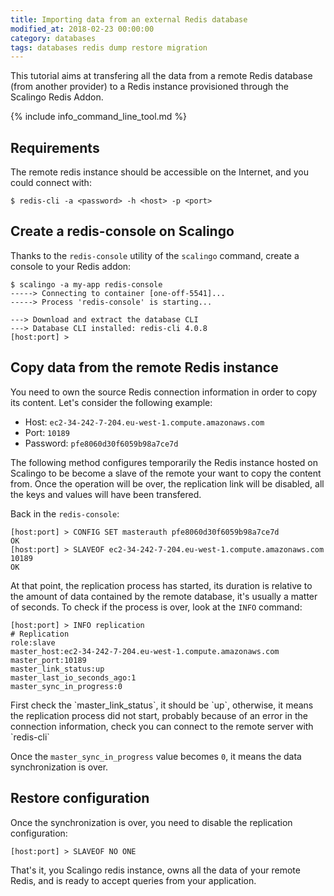 ```yaml
---
title: Importing data from an external Redis database
modified_at: 2018-02-23 00:00:00
category: databases
tags: databases redis dump restore migration
---
```


This tutorial aims at transfering all the data from a remote Redis database
(from another provider) to a Redis instance provisioned through the Scalingo
Redis Addon.

{% include info_command_line_tool.md %}

## Requirements

The remote redis instance should be accessible on the Internet, and you could connect with:

```console
$ redis-cli -a <password> -h <host> -p <port>
```

## Create a redis-console on Scalingo

Thanks to the `redis-console` utility of the `scalingo` command, create a
console to your Redis addon:

```console
$ scalingo -a my-app redis-console
-----> Connecting to container [one-off-5541]...
-----> Process 'redis-console' is starting...

---> Download and extract the database CLI
---> Database CLI installed: redis-cli 4.0.8
[host:port] >
```

## Copy data from the remote Redis instance

You need to own the source Redis connection information in order to copy its
content. Let's consider the following example:

* Host: `ec2-34-242-7-204.eu-west-1.compute.amazonaws.com`
* Port: `10189`
* Password: `pfe8060d30f6059b98a7ce7d`

The following method configures temporarily the Redis instance hosted on
Scalingo to be become a slave of the remote your want to copy the content from.
Once the operation will be over, the replication link will be disabled, all the
keys and values will have been transfered.

Back in the `redis-console`:

```console
[host:port] > CONFIG SET masterauth pfe8060d30f6059b98a7ce7d
OK
[host:port] > SLAVEOF ec2-34-242-7-204.eu-west-1.compute.amazonaws.com 10189
OK
```

At that point, the replication process has started, its duration is relative to
the amount of data contained by the remote database, it's usually a matter of seconds.
To check if the process is over, look at the `INFO` command:

```console
[host:port] > INFO replication
# Replication
role:slave
master_host:ec2-34-242-7-204.eu-west-1.compute.amazonaws.com
master_port:10189
master_link_status:up
master_last_io_seconds_ago:1
master_sync_in_progress:0
```

<aside class="warning" markdown="1">
First check the `master_link_status`, it should be `up`, otherwise, it means
the replication process did not start, probably because of an error in the
connection information, check you can connect to the remote server with `redis-cli`
</aside>

Once the `master_sync_in_progress` value becomes `0`, it means the data
synchronization is over.

## Restore configuration

Once the synchronization is over, you need to disable the replication configuration:

```console
[host:port] > SLAVEOF NO ONE
```

That's it, you Scalingo redis instance, owns all the data of your remote Redis, and is
ready to accept queries from your application.
